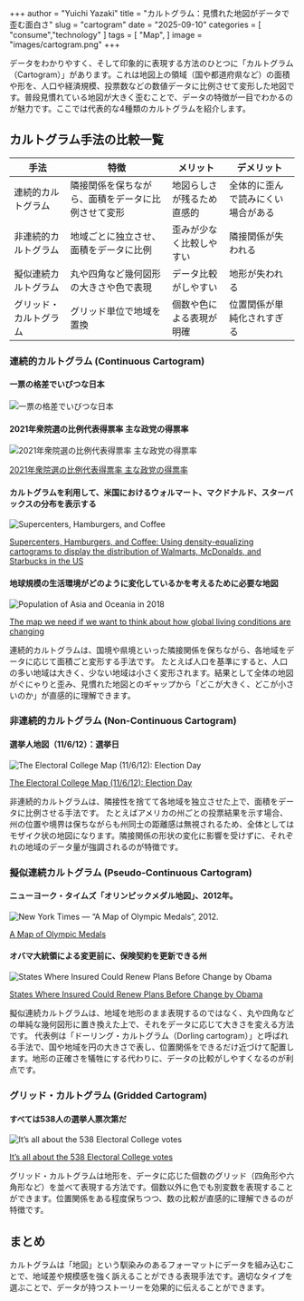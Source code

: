 +++
author = "Yuichi Yazaki"
title = "カルトグラム：見慣れた地図がデータで歪む面白さ"
slug = "cartogram"
date = "2025-09-10"
categories = [
    "consume","technology"
]
tags = [
    "Map",
]
image = "images/cartogram.png"
+++

データをわかりやすく、そして印象的に表現する方法のひとつに「カルトグラム（Cartogram）」があります。これは地図上の領域（国や都道府県など）の面積や形を、人口や経済規模、投票数などの数値データに比例させて変形した地図です。普段見慣れている地図が大きく歪むことで、データの特徴が一目でわかるのが魅力です。ここでは代表的な4種類のカルトグラムを紹介します。

<!--more-->

## カルトグラム手法の比較一覧

| 手法 | 特徴 | メリット | デメリット |
|------|------|-----------|-------------|
| 連続的カルトグラム | 隣接関係を保ちながら、面積をデータに比例させて変形 | 地図らしさが残るため直感的 | 全体的に歪んで読みにくい場合がある |
| 非連続的カルトグラム | 地域ごとに独立させ、面積をデータに比例 | 歪みが少なく比較しやすい | 隣接関係が失われる |
| 擬似連続カルトグラム | 丸や四角など幾何図形の大きさや色で表現 | データ比較がしやすい | 地形が失われる |
| グリッド・カルトグラム | グリッド単位で地域を置換 | 個数や色による表現が明確 | 位置関係が単純化されすぎる |

### 連続的カルトグラム (Continuous Cartogram)


#### 一票の格差でいびつな日本

![一票の格差でいびつな日本](images/continuous_cartogram_yazaki.png)



#### 2021年衆院選の比例代表得票率 主な政党の得票率

![2021年衆院選の比例代表得票率 主な政党の得票率](images/continuous_cartogram_chunichi.png)

[2021年衆院選の比例代表得票率 主な政党の得票率](https://static.chunichi.co.jp/chunichi/pages/feature/election/proportional_map.html)



#### カルトグラムを利用して、米国におけるウォルマート、マクドナルド、スターバックスの分布を表示する

![Supercenters, Hamburgers, and Coffee](images/SupercentersHamburgersAndCoffee.png)

[Supercenters, Hamburgers, and Coffee: Using density-equalizing cartograms to display the distribution of Walmarts, McDonalds, and Starbucks in the US](https://web.archive.org/web/20200510210032/http://www.stephabegg.com/home/projects/cartograms)






#### 地球規模の生活環境がどのように変化しているかを考えるために必要な地図

![Population of Asia and Oceania in 2018](images/Population-cartogram_Asia-and-Oceania.png)

[The map we need if we want to think about how global living conditions are changing](https://ourworldindata.org/world-population-cartogram)

連続的カルトグラムは、国境や県境といった隣接関係を保ちながら、各地域をデータに応じて面積ごと変形する手法です。
たとえば人口を基準にすると、人口の多い地域は大きく、少ない地域は小さく変形されます。結果として全体の地図がぐにゃりと歪み、見慣れた地図とのギャップから「どこが大きく、どこが小さいのか」が直感的に理解できます。


### 非連続的カルトグラム (Non-Continuous Cartogram)

#### 選挙人地図（11/6/12）：選挙日

![The Electoral College Map (11/6/12): Election Day](images/TheElectoralCollegeMap.png)

[The Electoral College Map (11/6/12): Election Day](https://www.frontloadinghq.com/2012/11/the-electoral-college-map-11612.html)

非連続的カルトグラムは、隣接性を捨てて各地域を独立させた上で、面積をデータに比例させる手法です。
たとえばアメリカの州ごとの投票結果を示す場合、州の位置や境界は保ちながらも州同士の距離感は無視されるため、全体としてはモザイク状の地図になります。隣接関係の形状の変化に影響を受けずに、それぞれの地域のデータ量が強調されるのが特徴です。


### 擬似連続カルトグラム (Pseudo-Continuous Cartogram)


#### ニューヨーク・タイムズ「オリンピックメダル地図」、2012年。

![New York Times — “A Map of Olympic Medals”, 2012.](images/Pseudo-ContinuousCartogram_01a.png)

[A Map of Olympic Medals](https://archive.nytimes.com/www.nytimes.com/interactive/2008/08/04/sports/olympics/20080804_MEDALCOUNT_MAP.html)




#### オバマ大統領による変更前に、保険契約を更新できる州

![States Where Insured Could Renew Plans Before Change by Obama](images/Pseudo-ContinuousCartogram_02.png)

[States Where Insured Could Renew Plans Before Change by Obama](https://archive.nytimes.com/www.nytimes.com/interactive/2013/11/20/us/which-states-will-allow-old-health-policies-to-be-renewed.html)


擬似連続カルトグラムは、地域を地形のまま表現するのではなく、丸や四角などの単純な幾何図形に置き換えた上で、それをデータに応じて大きさを変える方法です。
代表例は「ドーリング・カルトグラム（Dorling cartogram）」と呼ばれる手法で、国や地域を円の大きさで表し、位置関係をできるだけ近づけて配置します。地形の正確さを犠牲にする代わりに、データの比較がしやすくなるのが利点です。


### グリッド・カルトグラム (Gridded Cartogram)


#### すべては538人の選挙人票次第だ

![It’s all about the 538 Electoral College votes](images/GriddedCartogram_01.png)

[It’s all about the 538 Electoral College votes](https://web.archive.org/web/20241213042407/http://projects.fivethirtyeight.com/2016-election-forecast/?ex_cid=rrpromo#plus&electoral-map)


グリッド・カルトグラムは地形を、データに応じた個数のグリッド（四角形や六角形など）を並べて表現する方法です。個数以外に色でも別変数を表現することができます。位置関係をある程度保ちつつ、数の比較が直感的に理解できるのが特徴です。


## まとめ

カルトグラムは「地図」という馴染みのあるフォーマットにデータを組み込むことで、地域差や規模感を強く訴えることができる表現手法です。適切なタイプを選ぶことで、データが持つストーリーを効果的に伝えることができます。